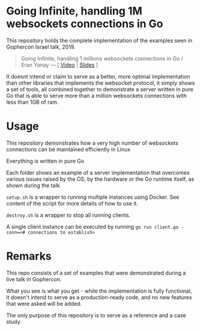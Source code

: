 # Going Infinite, handling 1M websockets connections in Go
This repository holds the complete implementation of the examples seen in Gophercon Israel talk, 2019.

> Going Infinite, handling 1 millions websockets connections in Go / Eran Yanay &mdash; [ [Video](https://www.youtube.com/watch?v=LI1YTFMi8W4) | [Slides](https://speakerdeck.com/eranyanay/going-infinite-handling-1m-websockets-connections-in-go) ]

It doesnt intend or claim to serve as a better, more optimal implementation than other libraries that implements the websocket protocol, it simply shows a set of tools, all combined together to demonstrate a server written in pure Go that is able to serve more than a million websockets connections with less than 1GB of ram.

# Usage
This repository demonstrates how a very high number of websockets connections can be maintained efficiently in Linux

Everything is written in pure Go

Each folder shows an example of a server implementation that overcomes various issues raised by the OS, by the hardware or the Go runtime itself, as shown during the talk.

`setup.sh` is a wrapper to running multiple instances using Docker. See content of the script for more details of how to use it.

`destroy.sh` is a wrapper to stop all running clients.

A single client instance can be executed by running `go run client.go -conn=<# connections to establish>`

# Remarks
This repo consists of a set of examples that were demonstrated during a live talk in Gophercon. 

What you see is what you get - while the implementation is fully functional, it doesn't intend to serve as a production-ready code, and no new features that were asked will be added. 

The only purpose of this repository is to serve as a reference and a case study.
